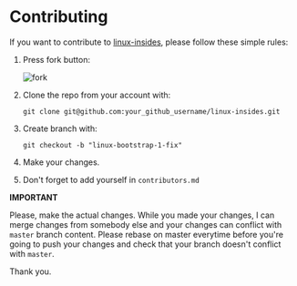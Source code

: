 Contributing
================================================================================

If you want to contribute to [linux-insides](https://github.com/0xAX/linux-insides), please follow these simple rules:

1. Press fork button:

    ![fork](http://oi58.tinypic.com/jj2trm.jpg)

2. Clone the repo from your account with:

    ```
    git clone git@github.com:your_github_username/linux-insides.git
    ```

3. Create branch with:

    ```
    git checkout -b "linux-bootstrap-1-fix"
    ```

4. Make your changes.

5. Don't forget to add yourself in `contributors.md`

**IMPORTANT**

Please, make the actual changes. While you made your changes, I can merge changes from somebody else and your changes can conflict with `master` branch content. Please rebase on master everytime before you're going to push your changes and check that your branch doesn't conflict with `master`.

Thank you.
